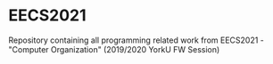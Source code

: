 # EECS2021
Repository containing all programming related work from EECS2021 - "Computer Organization" (2019/2020 YorkU FW Session)
